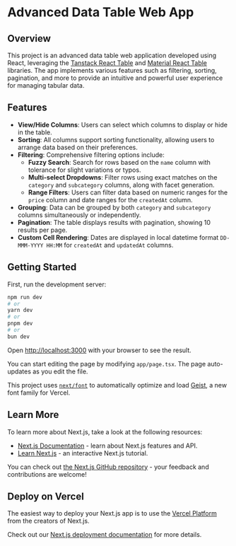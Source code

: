 # Advanced Data Table Web App

## Overview

This project is an advanced data table web application developed using React, leveraging the [Tanstack React Table](https://tanstack.com/table/latest/docs/introduction) and [Material React Table](https://www.material-react-table.com/) libraries. The app implements various features such as filtering, sorting, pagination, and more to provide an intuitive and powerful user experience for managing tabular data.

## Features

- **View/Hide Columns**: Users can select which columns to display or hide in the table.
- **Sorting**: All columns support sorting functionality, allowing users to arrange data based on their preferences.
- **Filtering**: Comprehensive filtering options include:
  - **Fuzzy Search**: Search for rows based on the `name` column with tolerance for slight variations or typos.
  - **Multi-select Dropdowns**: Filter rows using exact matches on the `category` and `subcategory` columns, along with facet generation.
  - **Range Filters**: Users can filter data based on numeric ranges for the `price` column and date ranges for the `createdAt` column.
- **Grouping**: Data can be grouped by both `category` and `subcategory` columns simultaneously or independently.
- **Pagination**: The table displays results with pagination, showing 10 results per page.
- **Custom Cell Rendering**: Dates are displayed in local datetime format `DD-MMM-YYYY HH:MM` for `createdAt` and `updatedAt` columns.

## Getting Started

First, run the development server:

```bash
npm run dev
# or
yarn dev
# or
pnpm dev
# or
bun dev
```

Open [http://localhost:3000](http://localhost:3000) with your browser to see the result.

You can start editing the page by modifying `app/page.tsx`. The page auto-updates as you edit the file.

This project uses [`next/font`](https://nextjs.org/docs/app/building-your-application/optimizing/fonts) to automatically optimize and load [Geist](https://vercel.com/font), a new font family for Vercel.

## Learn More

To learn more about Next.js, take a look at the following resources:

- [Next.js Documentation](https://nextjs.org/docs) - learn about Next.js features and API.
- [Learn Next.js](https://nextjs.org/learn) - an interactive Next.js tutorial.

You can check out [the Next.js GitHub repository](https://github.com/vercel/next.js) - your feedback and contributions are welcome!

## Deploy on Vercel

The easiest way to deploy your Next.js app is to use the [Vercel Platform](https://vercel.com/new?utm_medium=default-template&filter=next.js&utm_source=create-next-app&utm_campaign=create-next-app-readme) from the creators of Next.js.

Check out our [Next.js deployment documentation](https://nextjs.org/docs/app/building-your-application/deploying) for more details.

